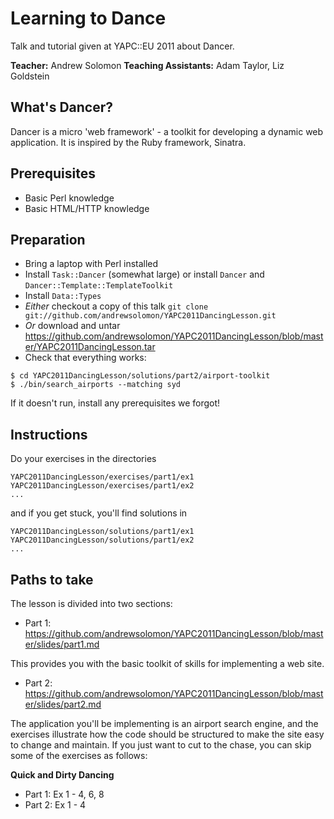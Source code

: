 Learning to Dance
=================

Talk and tutorial given at YAPC::EU 2011 about Dancer.

<b>Teacher:</b> Andrew Solomon <b>Teaching Assistants:</b> Adam Taylor, Liz Goldstein


What's Dancer?
--------------

Dancer is a micro 'web framework' - a toolkit for developing a dynamic web application.  It is inspired by the Ruby framework, Sinatra.

Prerequisites
-------------

* Basic Perl knowledge
* Basic HTML/HTTP knowledge

Preparation
-----------

* Bring a laptop with Perl installed
* Install ```Task::Dancer``` (somewhat large) or install ```Dancer``` and ```Dancer::Template::TemplateToolkit```
* Install ```Data::Types```
* *Either* checkout a copy of this talk ```git clone git://github.com/andrewsolomon/YAPC2011DancingLesson.git``` 
* *Or* download and untar https://github.com/andrewsolomon/YAPC2011DancingLesson/blob/master/YAPC2011DancingLesson.tar
* Check that everything works:

```
$ cd YAPC2011DancingLesson/solutions/part2/airport-toolkit
$ ./bin/search_airports --matching syd
```

If it doesn't run, install any prerequisites we forgot!

Instructions
------------
Do your exercises in the directories

```
YAPC2011DancingLesson/exercises/part1/ex1 
YAPC2011DancingLesson/exercises/part1/ex2
...
```
and if you get stuck, you'll find solutions in 

```
YAPC2011DancingLesson/solutions/part1/ex1 
YAPC2011DancingLesson/solutions/part1/ex2
...
```

Paths to take
-------------
The lesson is divided into two sections:

* Part 1: https://github.com/andrewsolomon/YAPC2011DancingLesson/blob/master/slides/part1.md 

This provides you with the basic toolkit of skills for implementing a web site. 

* Part 2: https://github.com/andrewsolomon/YAPC2011DancingLesson/blob/master/slides/part2.md

The application you'll be implementing is an airport search engine, and the exercises illustrate how the code should be structured to make the site easy to change and maintain.  If you just want to cut to the chase, you can skip some of the exercises as follows:

<b>Quick and Dirty Dancing</b>

- Part 1: Ex 1 - 4, 6, 8
- Part 2: Ex 1 - 4
